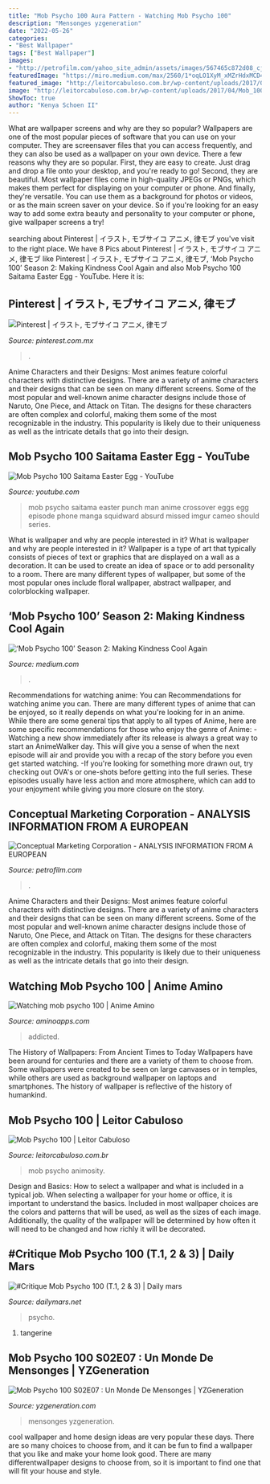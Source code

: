 ```yaml
---
title: "Mob Psycho 100 Aura Pattern - Watching Mob Psycho 100"
description: "Mensonges yzgeneration"
date: "2022-05-26"
categories:
- "Best Wallpaper"
tags: ["Best Wallpaper"]
images:
- "http://petrofilm.com/yahoo_site_admin/assets/images/567465c872d08_cjpg.28320420_std.png"
featuredImage: "https://miro.medium.com/max/2560/1*oqLO1XyM_xMZrHdxMCD4og.jpeg"
featured_image: "http://leitorcabuloso.com.br/wp-content/uploads/2017/04/Mob_100_Animosity.gif"
image: "http://leitorcabuloso.com.br/wp-content/uploads/2017/04/Mob_100_Animosity.gif"
ShowToc: true
author: "Kenya Schoen II"
---
```



What are wallpaper screens and why are they so popular?
Wallpapers are one of the most popular pieces of software that you can use on your computer. They are screensaver files that you can access frequently, and they can also be used as a wallpaper on your own device. There a few reasons why they are so popular. First, they are easy to create. Just drag and drop a file onto your desktop, and you're ready to go! Second, they are beautiful. Most wallpaper files come in high-quality JPEGs or PNGs, which makes them perfect for displaying on your computer or phone. And finally, they're versatile. You can use them as a background for photos or videos, or as the main screen saver on your device. So if you're looking for an easy way to add some extra beauty and personality to your computer or phone, give wallpaper screens a try!

	

		
searching about Pinterest | イラスト, モブサイコ アニメ, 律モブ you've visit to the right place. We have 8 Pics about Pinterest | イラスト, モブサイコ アニメ, 律モブ like Pinterest | イラスト, モブサイコ アニメ, 律モブ, ‘Mob Psycho 100’ Season 2: Making Kindness Cool Again and also Mob Psycho 100 Saitama Easter Egg - YouTube. Here it is:
		
    
## Pinterest | イラスト, モブサイコ アニメ, 律モブ

<img loading=lazy src="https://i.pinimg.com/736x/58/65/73/586573168070ab963de8a3c44bfd93db.jpg" onerror="this.onerror=null;this.src='https://tse4.mm.bing.net/th?id=OIP.XVbETMrtLvFTNmgeYCmdRgHaHa&amp;pid=15.1';" alt="Pinterest | イラスト, モブサイコ アニメ, 律モブ">

_Source: pinterest.com.mx_

>. 

	

Anime Characters and their Designs: Most animes feature colorful characters with distinctive designs.
There are a variety of anime characters and their designs that can be seen on many different screens. Some of the most popular and well-known anime character designs include those of Naruto, One Piece, and Attack on Titan. The designs for these characters are often complex and colorful, making them some of the most recognizable in the industry. This popularity is likely due to their uniqueness as well as the intricate details that go into their design.

    
## Mob Psycho 100 Saitama Easter Egg - YouTube

<img loading=lazy src="https://i.ytimg.com/vi/QsGv6er1fcY/maxresdefault.jpg" onerror="this.onerror=null;this.src='https://tse4.mm.bing.net/th?id=OIP.sCVC57wOlOegXvRTJazQJAHaEK&amp;pid=15.1';" alt="Mob Psycho 100 Saitama Easter Egg - YouTube">

_Source: youtube.com_

>mob psycho saitama easter punch man anime crossover eggs egg episode phone manga squidward absurd missed imgur cameo should series. 

	

What is wallpaper and why are people interested in it?
What is wallpaper and why are people interested in it?
Wallpaper is a type of art that typically consists of pieces of text or graphics that are displayed on a wall as a decoration. It can be used to create an idea of space or to add personality to a room. There are many different types of wallpaper, but some of the most popular ones include floral wallpaper, abstract wallpaper, and colorblocking wallpaper.

    
## ‘Mob Psycho 100’ Season 2: Making Kindness Cool Again

<img loading=lazy src="https://miro.medium.com/max/2560/1*oqLO1XyM_xMZrHdxMCD4og.jpeg" onerror="this.onerror=null;this.src='https://tse1.mm.bing.net/th?id=OIP.8qpU_VzgosxFrSe-hsQ4hQHaEK&amp;pid=15.1';" alt="‘Mob Psycho 100’ Season 2: Making Kindness Cool Again">

_Source: medium.com_

>. 

	

Recommendations for watching anime: You can
Recommendations for watching anime you can. There are many different types of anime that can be enjoyed, so it really depends on what you're looking for in an anime. While there are some general tips that apply to all types of Anime, here are some specific recommendations for those who enjoy the genre of Anime: 
-Watching a new show immediately after its release is always a great way to start an AnimeWalker day. This will give you a sense of when the next episode will air and provide you with a recap of the story before you even get started watching. 
-If you're looking for something more drawn out, try checking out OVA's or one-shots before getting into the full series. These episodes usually have less action and more atmosphere, which can add to your enjoyment while giving you more closure on the story.

    
## Conceptual Marketing Corporation - ANALYSIS INFORMATION FROM A EUROPEAN

<img loading=lazy src="http://petrofilm.com/yahoo_site_admin/assets/images/567465c872d08_cjpg.28320420_std.png" onerror="this.onerror=null;this.src='https://tse2.mm.bing.net/th?id=OIP.WPmBmW--GpXiQpbDOmor-gAAAA&amp;pid=15.1';" alt="Conceptual Marketing Corporation - ANALYSIS INFORMATION FROM A EUROPEAN">

_Source: petrofilm.com_

>. 

	

Anime Characters and their Designs: Most animes feature colorful characters with distinctive designs.
There are a variety of anime characters and their designs that can be seen on many different screens. Some of the most popular and well-known anime character designs include those of Naruto, One Piece, and Attack on Titan. The designs for these characters are often complex and colorful, making them some of the most recognizable in the industry. This popularity is likely due to their uniqueness as well as the intricate details that go into their design.

    
## Watching Mob Psycho 100 | Anime Amino

<img loading=lazy src="https://pa1.narvii.com/6225/4fb5c519bf0e5c16d82ec62fab22a13a0cd6640d_hq.gif" onerror="this.onerror=null;this.src='https://tse4.mm.bing.net/th?id=OIP.DtasTh3RDGpLRr3y5IQGjgEsCo&amp;pid=15.1';" alt="Watching mob psycho 100 | Anime Amino">

_Source: aminoapps.com_

>addicted. 

	

The History of Wallpapers: From Ancient Times to Today
Wallpapers have been around for centuries and there are a variety of them to choose from. Some wallpapers were created to be seen on large canvases or in temples, while others are used as background wallpaper on laptops and smartphones. The history of wallpaper is reflective of the history of humankind.

    
## Mob Psycho 100 | Leitor Cabuloso

<img loading=lazy src="http://leitorcabuloso.com.br/wp-content/uploads/2017/04/Mob_100_Animosity.gif" onerror="this.onerror=null;this.src='https://tse3.mm.bing.net/th?id=OIP.WBG0MeDCcodWZNd9JsM_oQHaEK&amp;pid=15.1';" alt="Mob Psycho 100 | Leitor Cabuloso">

_Source: leitorcabuloso.com.br_

>mob psycho animosity. 

	

Design and Basics: How to select a wallpaper and what is included in a typical job.
When selecting a wallpaper for your home or office, it is important to understand the basics. Included in most wallpaper choices are the colors and patterns that will be used, as well as the sizes of each image. Additionally, the quality of the wallpaper will be determined by how often it will need to be changed and how richly it will be decorated.

    
## #Critique Mob Psycho 100 (T.1, 2 &amp; 3) | Daily Mars

<img loading=lazy src="https://dailymars-cdn-fra1.fra1.digitaloceanspaces.com/wp-content/uploads/2017/11/cover.jpg" onerror="this.onerror=null;this.src='https://tse2.mm.bing.net/th?id=OIP.ybaZZC70xGOtSI0Lqc_fpgHaDG&amp;pid=15.1';" alt="#Critique Mob Psycho 100 (T.1, 2 &amp; 3) | Daily mars">

_Source: dailymars.net_

>psycho. 

	

1. tangerine 

    
## Mob Psycho 100 S02E07 : Un Monde De Mensonges | YZGeneration

<img loading=lazy src="https://yzgeneration.com/wp-content/uploads/2019/02/Mob-Psycho-100-S02E07-2.jpg" onerror="this.onerror=null;this.src='https://tse4.mm.bing.net/th?id=OIP.F2DVGF2WwQ4cpuio1idCGwHaEK&amp;pid=15.1';" alt="Mob Psycho 100 S02E07 : Un Monde De Mensonges | YZGeneration">

_Source: yzgeneration.com_

>mensonges yzgeneration. 

	

cool wallpaper and home design ideas are very popular these days. There are so many choices to choose from, and it can be fun to find a wallpaper that you like and make your home look good. There are many differentwallpaper designs to choose from, so it is important to find one that will fit your house and style.

